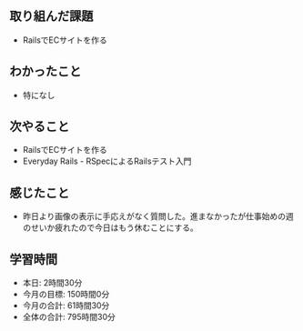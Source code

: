 ## 取り組んだ課題
- RailsでECサイトを作る
## わかったこと
- 特になし
## 次やること
- RailsでECサイトを作る
- Everyday Rails - RSpecによるRailsテスト入門
## 感じたこと
- 昨日より画像の表示に手応えがなく質問した。進まなかったが仕事始めの週のせいか疲れたので今日はもう休むことにする。
## 学習時間
- 本日: 2時間30分
- 今月の目標: 150時間0分
- 今月の合計: 61時間30分
- 全体の合計: 795時間30分
